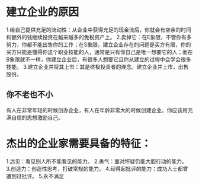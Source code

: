 # 建立企业的原因
1.给自己提供充足的流动性：从企业中获得充足的现金流后，你就会有空余的时间和额外的钱继续投资在越来越多的免税资产上。
2.卖掉它：在E象限，不管你有多努力，你都不能出售你的工作；在S象限，建立企业存在的问题是买方有限，你的买方只能是懂得你这个职业技能的人，通常是只有你自己是唯一想要它的人；而在B象限就不一样，你建立企业后，有很多人想要它且你从建立的过程中会学会很多技能。
3.建立企业并将其上市：其是终极投资者的理念。建立企业并上市，出售股份。

## 你不老也不小
有人在非常年轻的时候创办企业，有人在年龄非常大的时候创建企业。你应该用充满自信的思想激励自己。

# 杰出的企业家需要具备的特征：
1.远见：看见别人所不能看见的能力。
2.勇气：面对怀疑仍能大胆行动的能力。
3.创造力：创造性思考，打破常规的能力。
4.经得起批评的能力：成功人士都曾遭到过批评。
5.永不满足

